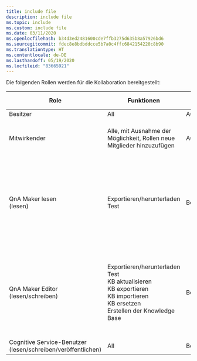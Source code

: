 ```yaml
---
title: include file
description: include file
ms.topic: include
ms.custom: include file
ms.date: 03/11/2020
ms.openlocfilehash: b34d3ed2481600cde7ffb3275d635b8a57926bd6
ms.sourcegitcommit: fdec8e8bdbddcce5b7a0c4ffc6842154220c8b90
ms.translationtype: HT
ms.contentlocale: de-DE
ms.lasthandoff: 05/19/2020
ms.locfileid: "83665921"
---
```

Die folgenden Rollen werden für die Kollaboration bereitgestellt:

|Role|Funktionen|API-Zugriff|API-Berechtigungen|
|--|--|--|--|
|Besitzer|All|Authentifizierungsschlüssel|All|
|Mitwirkender|Alle, mit Ausnahme der Möglichkeit, Rollen neue Mitglieder hinzuzufügen|Authentifizierungsschlüssel|Alle, mit Ausnahme der Möglichkeit, Rollen neue Mitglieder hinzuzufügen|
|QnA Maker lesen<br>(lesen)|Exportieren/herunterladen<br>Test|Bearertoken|1. KB-API herunterladen<br>2. KBs für Benutzer-API auflisten<br>3. Abrufen der Details der Wissensdatenbank<br>4. Änderungen herunterladen<br>Antwort generieren |
|QnA Maker Editor<br>(lesen/schreiben)|Exportieren/herunterladen<br>Test<br>KB aktualisieren<br>KB exportieren<br>KB importieren<br>KB ersetzen<br>Erstellen der Knowledge Base|Bearertoken|1. KB-API erstellen<br>2. KB-API aktualisieren<br>3. KB-API ersetzen<br>4. Änderungen ersetzen<br>5. „API trainieren“ [im neuen Dienstmodell Version 5]|
|Cognitive Service-Benutzer<br>(lesen/schreiben/veröffentlichen)|All|Bearertoken|All|